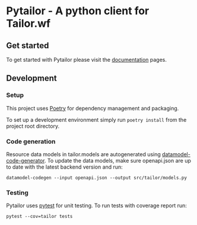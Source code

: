 # Pytailor - A python client for Tailor.wf

## Get started
To get started with Pytailor please visit the [documentation]() pages.

## Development
### Setup
This project uses [Poetry](https://python-poetry.org/docs/) for dependency management and
packaging.

To set up a development environment simply run `poetry install` from the project root
directory.

### Code generation
Resource data models in tailor.models are autogenerated using
[datamodel-code-generator](https://github.com/koxudaxi/datamodel-code-generator).
To update the data models, make sure openapi.json are up to date with the latest backend
version and run:

`datamodel-codegen --input openapi.json --output src/tailor/models.py`

### Testing
Pytailor uses [pytest](https://docs.pytest.org/en/stable/) for unit testing. To run tests
with coverage report run:
 
`pytest --cov=tailor tests`
